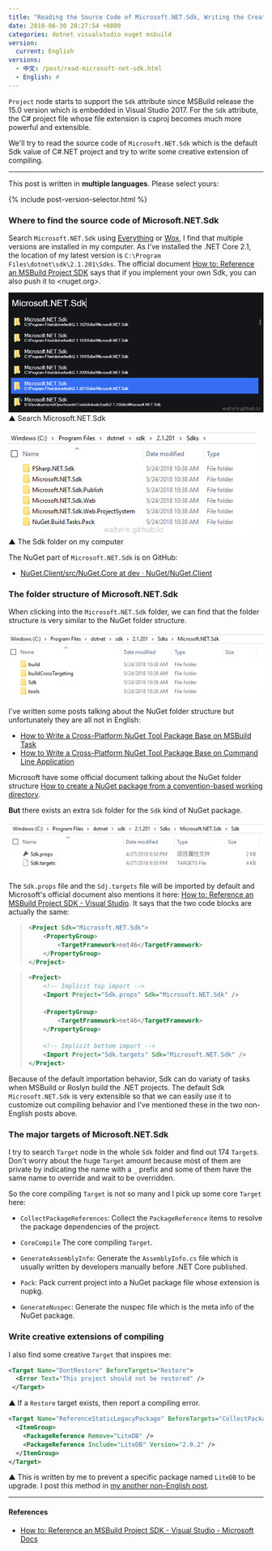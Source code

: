```yaml
---
title: "Reading the Source Code of Microsoft.NET.Sdk, Writing the Creative Extension of Compiling"
date: 2018-06-30 20:27:54 +0800
categories: dotnet visualstudio nuget msbuild
version:
  current: English
versions:
  - 中文: /post/read-microsoft-net-sdk.html
  - English: #
---
```


`Project` node starts to support the `Sdk` attribute since MSBuild release the 15.0 version which is embedded in Visual Studio 2017. For the `Sdk` attribute, the C# project file whose file extension is csproj becomes much more powerful and extensible.

We'll try to read the source code of `Microsoft.NET.Sdk` which is the default Sdk value of C#.NET project and try to write some creative extension of compiling.

---

This post is written in **multiple languages**. Please select yours:

{% include post-version-selector.html %}

<div id="toc"></div>

### Where to find the source code of Microsoft.NET.Sdk

Search `Microsoft.NET.Sdk` using [Everything](https://www.voidtools.com/) or [Wox](https://github.com/Wox-launcher/Wox), I find that multiple versions are installed in my computer. As I've installed the .NET Core 2.1, the location of my latest version is `C:\Program Files\dotnet\sdk\2.1.201\Sdks`. The official document [How to: Reference an MSBuild Project SDK](https://docs.microsoft.com/en-us/visualstudio/msbuild/how-to-use-project-sdk) says that if you implement your own Sdk, you can also push it to <nuget.org>.

![Search Microsoft.NET.Sdk](/static/posts/2018-06-29-19-57-54.png)  
▲ Search Microsoft.NET.Sdk

![the Sdk folder](/static/posts/2018-06-29-19-58-54.png)  
▲ The Sdk folder on my computer

The NuGet part of `Microsoft.NET.Sdk` is on GitHub:

- [NuGet.Client/src/NuGet.Core at dev · NuGet/NuGet.Client](https://github.com/NuGet/NuGet.Client/tree/dev/src/NuGet.Core)

### The folder structure of Microsoft.NET.Sdk

When clicking into the `Microsoft.NET.Sdk` folder, we can find that the folder structure is very similar to the NuGet folder structure.

![The folder structure of Microsoft.NET.Sdk](/static/posts/2018-06-30-12-50-14.png)

I've written some posts talking about the NuGet folder structure but unfortunately they are all not in English:

- [How to Write a Cross-Platform NuGet Tool Package Base on MSBuild Task](/post/create-a-cross-platform-msbuild-task-based-nuget-tool.html)
- [How to Write a Cross-Platform NuGet Tool Package Base on Command Line Application](/post/create-a-cross-platform-command-based-nuget-tool.html)

Microsoft have some official document talking about the NuGet folder structure [How to create a NuGet package from a convention-based working directory](https://docs.microsoft.com/en-us/nuget/create-packages/creating-a-package#from-a-convention-based-working-directory).

**But** there exists an extra `Sdk` folder for the `Sdk` kind of NuGet package.

![The extra Sdk folder](/static/posts/2018-06-30-13-13-05.png)

The `Sdk.props` file and the `Sdj.targets` file will be imported by default and Microsoft's official document also mentions it here: [How to: Reference an MSBuild Project SDK - Visual Studio](https://docs.microsoft.com/en-us/visualstudio/msbuild/how-to-use-project-sdk). It says that the two code blocks are actually the same:

> ```xml
> <Project Sdk="Microsoft.NET.Sdk">
>     <PropertyGroup>
>         <TargetFramework>net46</TargetFramework>
>     </PropertyGroup>
> </Project>
> ```

> ```xml
> <Project>
>     <!-- Implicit top import -->
>     <Import Project="Sdk.props" Sdk="Microsoft.NET.Sdk" />
> 
>     <PropertyGroup>
>         <TargetFramework>net46</TargetFramework>
>     </PropertyGroup>
> 
>     <!-- Implicit bottom import -->
>     <Import Project="Sdk.targets" Sdk="Microsoft.NET.Sdk" />
> </Project>
> ```

Because of the default importation behavior, Sdk can do variaty of tasks when MSBuild or Roslyn build the .NET projects. The default Sdk `Microsoft.NET.Sdk` is very extensible so that we can easily use it to customize out compiling behavior and I've mentioned these in the two non-English posts above.

### The major targets of Microsoft.NET.Sdk

I try to search `Target` node in the whole `Sdk` folder and find out 174 `Target`s. Don't worry about the huge `Target` amount because most of them are private by indicating the name with a `_` prefix and some of them have the same name to override and wait to be overridden.

So the core compiling `Target` is not so many and I pick up some core `Target` here:

- `CollectPackageReferences`: Collect the `PackageReference` items to resolve the package dependencies of the project.
- `CoreCompile` The core compiling `Target`.

- `GenerateAssemblyInfo`: Generate the `AssemblyInfo.cs` file which is usually written by developers manually before .NET Core published.
- `Pack`: Pack current project into a NuGet package file whose extension is nupkg.
- `GenerateNuspec`: Generate the nuspec file which is the meta info of the NuGet package.

### Write creative extensions of compiling

I also find some creative `Target` that inspires me:

```xml
<Target Name="DontRestore" BeforeTargets="Restore">
  <Error Text="This project should not be restored" />
 </Target>
```

▲ If a `Restore` target exists, then report a compiling error.

```xml
<Target Name="ReferenceStaticLegacyPackage" BeforeTargets="CollectPackageReferences">
  <ItemGroup>
    <PackageReference Remove="LiteDB" />
    <PackageReference Include="LiteDB" Version="2.0.2" />
  </ItemGroup>
</Target>
```

▲ This is written by me to prevent a specific package named `LiteDB` to be upgrade. I post this method in [my another non-English post](/post/prevent-nuget-package-upgrade.html).

---

#### References

- [How to: Reference an MSBuild Project SDK - Visual Studio - Microsoft Docs](https://docs.microsoft.com/en-us/visualstudio/msbuild/how-to-use-project-sdk)
